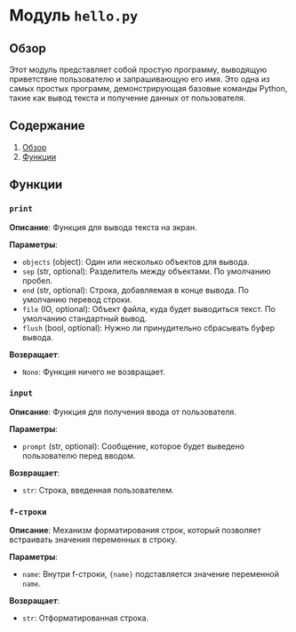 # Модуль `hello.py`

## Обзор

Этот модуль представляет собой простую программу, выводящую приветствие пользователю и запрашивающую его имя. Это одна из самых простых программ, демонстрирующая базовые команды Python, такие как вывод текста и получение данных от пользователя.

## Содержание

1. [Обзор](#обзор)
2. [Функции](#функции)

## Функции

### `print`

**Описание**: Функция для вывода текста на экран.
 
**Параметры**:
- `objects` (object): Один или несколько объектов для вывода.
- `sep` (str, optional): Разделитель между объектами. По умолчанию пробел.
- `end` (str, optional): Строка, добавляемая в конце вывода. По умолчанию перевод строки.
- `file` (IO, optional): Объект файла, куда будет выводиться текст. По умолчанию стандартный вывод.
- `flush` (bool, optional): Нужно ли принудительно сбрасывать буфер вывода.

**Возвращает**:
- `None`: Функция ничего не возвращает.

### `input`

**Описание**: Функция для получения ввода от пользователя.

**Параметры**:
- `prompt` (str, optional): Сообщение, которое будет выведено пользователю перед вводом.

**Возвращает**:
- `str`: Строка, введенная пользователем.

### `f-строки`

**Описание**:  Механизм форматирования строк, который позволяет встраивать значения переменных в строку.
 
**Параметры**:
 - `name`: Внутри f-строки, `{name}` подставляется значение переменной `name`.

**Возвращает**:
- `str`: Отформатированная строка.
